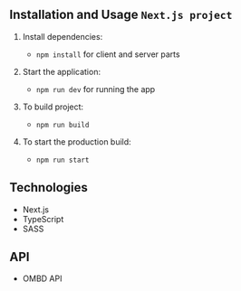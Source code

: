 ## Installation and Usage `Next.js project`

1. Install dependencies:

   - `npm install` for client and server parts

2. Start the application:
   - `npm run dev` for running the app

3. To build project:
   - `npm run build`

4. To start the production build:
   - `npm run start`

## Technologies

- Next.js
- TypeScript
- SASS

## API

- OMBD API
